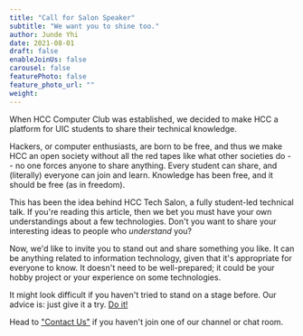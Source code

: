 ```yaml
---
title: "Call for Salon Speaker"
subtitle: "We want you to shine too."
author: Junde Yhi
date: 2021-08-01
draft: false
enableJoinUs: false
carousel: false
featurePhoto: false
feature_photo_url: ""
weight:
---
```


When HCC Computer Club was established, we decided to make HCC a platform for UIC students to share their technical knowledge.

Hackers, or computer enthusiasts, are born to be free, and thus we make HCC an open society without all the red tapes like what other societies do -- no one forces anyone to share anything. Every student can share, and (literally) everyone can join and learn. Knowledge has been free, and it should be free (as in freedom).

This has been the idea behind HCC Tech Salon, a fully student-led technical talk. If you're reading this article, then we bet you must have your own understandings about a few technologies. Don't you want to share your interesting ideas to people who _understand_ you?

Now, we'd like to invite you to stand out and share something you like. It can be anything related to information technology, given that it's appropriate for everyone to know. It doesn't need to be well-prepared; it could be your hobby project or your experience on some technologies.

It might look difficult if you haven't tried to stand on a stage before. Our advice is: just give it a try. [Do it!](https://www.youtube.com/watch?v=ZXsQAXx_ao0)

Head to ["Contact Us"](/contacts) if you haven't join one of our channel or chat room.
